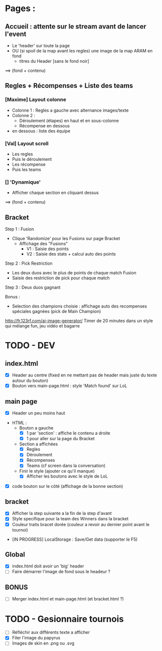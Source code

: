# Pages :
## Accueil : attente sur le stream avant de lancer l'event
- Le 'header' sur toute la page
- OU (si spoil de la map avant les regles) une image de la map ARAM en fond
    + titres du Header [sans le fond noir]

==> (fond + contenu)

## Regles + Récompenses + Liste des teams
### [Maxime] Layout colonne
- Colonne 1 : Regles a gauche avec alternance images/texte
- Colonne 2 :
    - Déroulement (étapes) en haut et en sous-colonne
    - Récompense en dessous
- en dessous : liste des équipe

### [Val] Layout scroll
- Les regles
- Puis le déroulement
- Les récompense
- Puis les teams

### [] 'Dynamique'
- Afficher chaque section en cliquant dessus

==> (fond + contenu)

## Bracket
Step 1 : Fusion
- Clique 'Randomize' pour les Fusions sur page Bracket
    - Affichage des "Fusions"
        - V1 : Saisie des points
        - V2 : Saisie des stats + calcul auto des points

Step 2 : Pick Restriction
- Les deux duos avec le plus de points de chaque match Fusion
- Saisie des restriction de pick pour chaque match

Step 3 : Deux duos gagnant

Bonus :
- Selection des champions choisie : affichage auto des recompenses spéciales gagnées (pick de Main Champion)


http://fr.123rf.com/ai-image-generator/
    Timer de 20 minutes dans un style qui mélange fun, jeu vidéo et bagarre

# TODO - DEV
## index.html
- [x] Header au centre (fixed en ne mettant pas de header mais juste du texte autour du bouton)
- [x] Bouton vers main-page.html : style 'Match found' sur LoL
## main page
- [x] Header un peu moins haut
- HTML :
    - Bouton a gauche
        - [x] 1 par 'section' : affiche le contenu a droite
        - [x] 1 pour aller sur la page du Bracket
    - Section a affichées
        - [x] Regles
        - [x] Déroulement
        - [x] Récompenses
        - [x] Teams (cf screen dans la conversation)
    - Finir le style (ajouter ce qu'il manque)
        - [x] Afficher les boutons avec le style de LoL
- [x] code bouton sur le côté (affichage de la bonne section)

## bracket
- [x] Afficher la step suivante a la fin de la step d'avant
- [x] Style specifique pour la team des Winners dans la bracket
- [x] Couleur traits bracet dorée (couleur a revoir au dernier point avant le tournoi)
- [IN PROGRESS] LocalStorage : Save/Get data (supporter le F5)
## Global
- [x] index.html doit avoir un 'big' header
- [ ] Faire démarrer l'image de fond sous le headeur ?

## BONUS
- [ ] Merger index.html et main-page.html (et bracket.html ?)

# TODO - Gesionnaire tournois
- [ ] Réfléchir aux différents texte a afficher
- [x] Filer l'image du papyrus
- [ ] Images de skin en .png ou .svg

